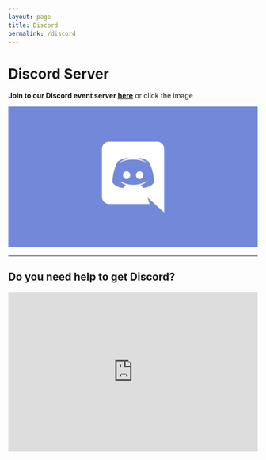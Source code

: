 ```yaml
---
layout: page
title: Discord
permalink: /discord
---
```


# Discord Server

**Join to our Discord event server [here](https://discord.gg/CPym5ZDHpk)** or click the image

[![discord logo](assets/img/discord.png)](https://discord.gg/CPym5ZDHpk)

---

## Do you need help to get Discord?
<CENTER>
<iframe width="100%" height="322" src="https://www.youtube.com/embed/kcDqvS6-fEM" frameborder="0" allow="accelerometer; autoplay; clipboard-write; encrypted-media; gyroscope; picture-in-picture" allowfullscreen></iframe>
</CENTER>
